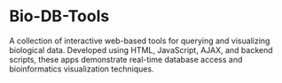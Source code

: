 # Bio-DB-Tools
A collection of interactive web-based tools for querying and visualizing biological data. Developed using HTML, JavaScript, AJAX, and backend scripts, these apps demonstrate real-time database access and bioinformatics visualization techniques.
